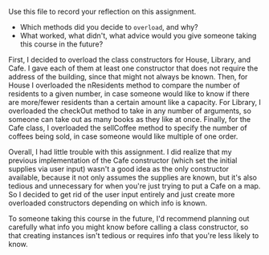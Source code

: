 Use this file to record your reflection on this assignment.

- Which methods did you decide to `overload`, and why?
- What worked, what didn't, what advice would you give someone taking this course in the future?

First, I decided to overload the class constructors for House, Library, and Cafe. I gave each of them at least one constructor that does not require the address of the building, since that might not always be known. Then, for House I overloaded the nResidents method to compare the number of residents to a given number, in case someone would like to know if there are more/fewer residents than a certain amount like a capacity. For Library, I overloaded the checkOut method to take in any number of arguments, so someone can take out as many books as they like at once. Finally, for the Cafe class, I overloaded the sellCoffee method to specify the number of coffees being sold, in case someone would like multiple of one order.

Overall, I had little trouble with this assignment. I did realize that my previous implementation of the Cafe constructor (which set the initial supplies via user input) wasn't a good idea as the only constructor available, because it not only assumes the supplies are known, but it's also tedious and unnecessary for when you're just trying to put a Cafe on a map. So I decided to get rid of the user input entirely and just create more overloaded constructors depending on which info is known.

To someone taking this course in the future, I'd recommend planning out carefully what info you might know before calling a class constructor, so that creating instances isn't tedious or requires info that you're less likely to know.